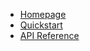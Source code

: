 <!-- docs/_sidebar.md -->

* [Homepage](https://objy.io)
* [Quickstart](./README.md)
* [API Reference](./DOCUMENTATION.md)